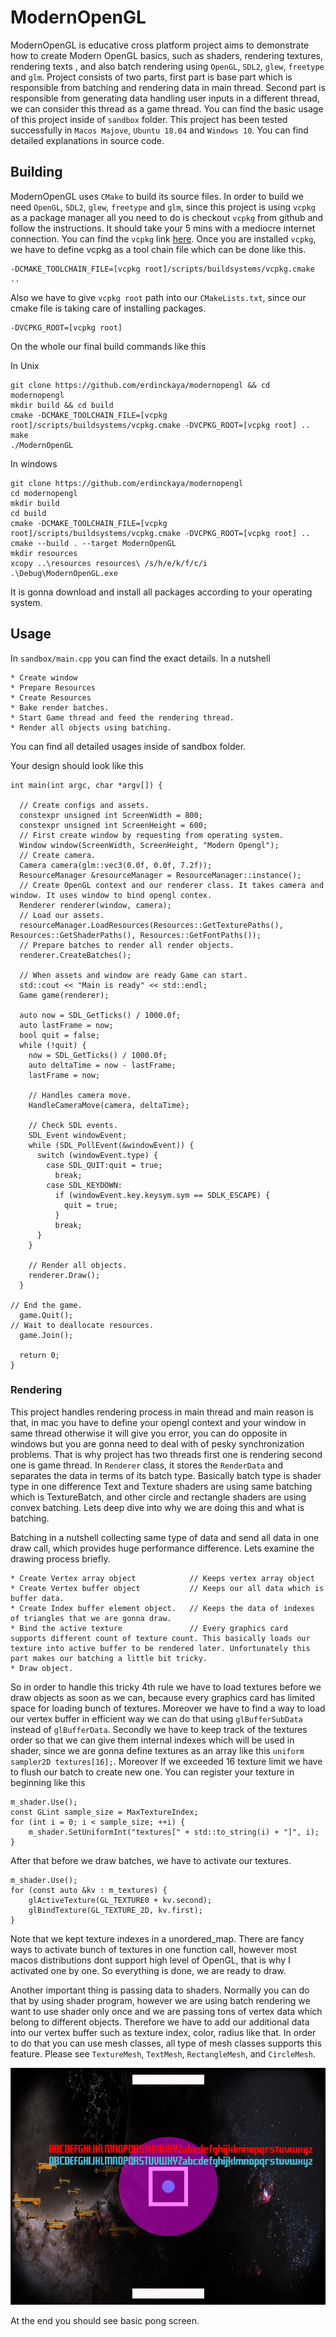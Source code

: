 # ModernOpenGL

ModernOpenGL is educative cross platform project aims to demonstrate how to create Modern OpenGL basics, such as shaders, rendering textures, rendering texts
, and also batch rendering using `OpenGL`, `SDL2`, `glew`, `freetype` and `glm`.
Project consists of two parts, first part is base part which is responsible from batching and rendering data in main thread. Second part is
responsible from generating data handling user inputs in a different thread, we can consider this thread as a game thread. You can find the basic
usage of this project inside of `sandbox` folder.
This project has been tested successfully in `Macos Majove`, `Ubuntu 18.04` and `Windows 10`.
You can find detailed explanations in source code.

## Building
ModernOpenGL uses `CMake` to build its source files. In order to build we need `OpenGL`, `SDL2`, `glew`, `freetype` and `glm`, since this project is
using `vcpkg` as a package manager all you need to do is checkout `vcpkg` from github and follow the instructions. It should take your 5 mins with a
mediocre internet connection. You can find the `vcpkg` link [here](https://github.com/microsoft/vcpkg). Once you are installed `vcpkg`, we have to define vcpkg
as a tool chain file which can be done like this.
```
-DCMAKE_TOOLCHAIN_FILE=[vcpkg root]/scripts/buildsystems/vcpkg.cmake ..
```
Also we have to give `vcpkg root` path into our `CMakeLists.txt`, since our cmake file is taking care of installing packages.
```
-DVCPKG_ROOT=[vcpkg root]
```

On the whole our final build commands like this


In Unix
```
git clone https://github.com/erdinckaya/modernopengl && cd modernopengl
mkdir build && cd build
cmake -DCMAKE_TOOLCHAIN_FILE=[vcpkg root]/scripts/buildsystems/vcpkg.cmake -DVCPKG_ROOT=[vcpkg root] ..
make
./ModernOpenGL
```
In windows
```
git clone https://github.com/erdinckaya/modernopengl
cd modernopengl
mkdir build
cd build
cmake -DCMAKE_TOOLCHAIN_FILE=[vcpkg root]/scripts/buildsystems/vcpkg.cmake -DVCPKG_ROOT=[vcpkg root] ..
cmake --build . --target ModernOpenGL
mkdir resources
xcopy ..\resources resources\ /s/h/e/k/f/c/i
.\Debug\ModernOpenGL.exe
```
It is gonna download and install all packages according to your operating system.

## Usage
In `sandbox/main.cpp` you can find the exact details. In a nutshell
```
* Create window
* Prepare Resources
* Create Resources
* Bake render batches.
* Start Game thread and feed the rendering thread.
* Render all objects using batching.
```
You can find all detailed usages inside of sandbox folder.

Your design should look like this
```
int main(int argc, char *argv[]) {

  // Create configs and assets.
  constexpr unsigned int ScreenWidth = 800;
  constexpr unsigned int ScreenHeight = 600;
  // First create window by requesting from operating system.
  Window window(ScreenWidth, ScreenHeight, "Modern Opengl");
  // Create camera.
  Camera camera(glm::vec3(0.0f, 0.0f, 7.2f));
  ResourceManager &resourceManager = ResourceManager::instance();
  // Create OpenGL context and our renderer class. It takes camera and window. It uses window to bind opengl contex.
  Renderer renderer(window, camera);
  // Load our assets.
  resourceManager.LoadResources(Resources::GetTexturePaths(), Resources::GetShaderPaths(), Resources::GetFontPaths());
  // Prepare batches to render all render objects.
  renderer.CreateBatches();

  // When assets and window are ready Game can start.
  std::cout << "Main is ready" << std::endl;
  Game game(renderer);

  auto now = SDL_GetTicks() / 1000.0f;
  auto lastFrame = now;
  bool quit = false;
  while (!quit) {
    now = SDL_GetTicks() / 1000.0f;
    auto deltaTime = now - lastFrame;
    lastFrame = now;

    // Handles camera move.
    HandleCameraMove(camera, deltaTime);

    // Check SDL events.
    SDL_Event windowEvent;
    while (SDL_PollEvent(&windowEvent)) {
      switch (windowEvent.type) {
        case SDL_QUIT:quit = true;
          break;
        case SDL_KEYDOWN:
          if (windowEvent.key.keysym.sym == SDLK_ESCAPE) {
            quit = true;
          }
          break;
      }
    }

    // Render all objects.
    renderer.Draw();
  }

// End the game.
  game.Quit();
// Wait to deallocate resources.
  game.Join();

  return 0;
} 
```

### Rendering
This project handles rendering process in main thread and main reason is that, in mac you have to define your opengl context and
your window in same thread otherwise it will give you error, you can do opposite in windows but you are gonna need to deal with of pesky synchronization
problems. That is why project has two threads first one is rendering second one is game thread.
In `Renderer` class, it stores the `RenderData` and separates the data in terms of its batch type. Basically batch type is shader type in one difference
Text and Texture shaders are using  same batching which is TextureBatch, and other circle and rectangle shaders are using convex batching. Lets deep dive
into why we are doing this and what is batching.


Batching in a nutshell collecting same type of data and send all data in one draw call, which provides huge performance difference.
Lets examine the drawing process briefly.
```
* Create Vertex array object            // Keeps vertex array object
* Create Vertex buffer object           // Keeps our all data which is buffer data.
* Create Index buffer element object.   // Keeps the data of indexes of triangles that we are gonna draw.
* Bind the active texture               // Every graphics card supports different count of texture count. This basically loads our texture into active buffer to be rendered later. Unfortunately this part makes our batching a little bit tricky.
* Draw object. 
```
So in order to handle this tricky 4th rule we have to load textures before we draw objects as soon as we can, because every graphics card has limited
space for loading bunch of textures. Moreover we have to find a way to load our vertex buffer in efficient way we can do that using `glBufferSubData` instead of `glBufferData`.
Secondly we have to keep track of the textures order so that we can give them internal indexes which will be used in shader, since we are gonna define
textures as an array like this `uniform sampler2D textures[16];`. Moreover If we exceeded 16 texture limit we have to flush our batch to create new one.
You can register your texture in beginning like this
```
m_shader.Use();
const GLint sample_size = MaxTextureIndex;
for (int i = 0; i < sample_size; ++i) {
    m_shader.SetUniformInt("textures[" + std::to_string(i) + "]", i);
}
```
After that before we draw batches, we have to activate our textures.
```
m_shader.Use();
for (const auto &kv : m_textures) {
    glActiveTexture(GL_TEXTURE0 + kv.second);
    glBindTexture(GL_TEXTURE_2D, kv.first);
}
```
Note that we kept texture indexes in a unordered_map. There are fancy ways to activate bunch of textures in one function call, however most macos
distributions dont support high level of OpenGL, that is why I activated one by one.
So everything is done, we are ready to draw.

Another important thing is passing data to shaders. Normally you can do that by using shader program, however we are using batch rendering we want to
use shader only once and we are passing tons of vertex data which belong to different objects. Therefore we have to add our additional data into our
vertex buffer such as texture index, color, radius like that. In order to do that you can use mesh classes, all type of mesh classes supports this
feature. Please see `TextureMesh`, `TextMesh`, `RectangleMesh`, and `CircleMesh`.




![](./screen_shot.png)


At the end you should see basic pong screen.
